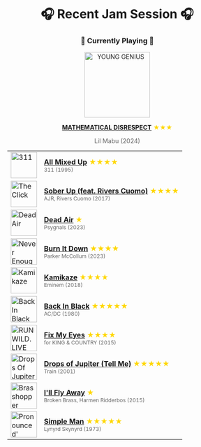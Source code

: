 <div align='center'>

# 🎧 Recent Jam Session 🎧

<h3>🎵 Currently Playing 🎵</h3>

<a href="https://open.spotify.com/track/2pgmBocir7WJTM0HZ9yCgu"><img src="https://i.scdn.co/image/ab67616d0000b273f40dbf8b8daf2f1399111b43" width="150" height="150" alt="YOUNG GENIUS" /></a>

<b><a href="https://open.spotify.com/track/2pgmBocir7WJTM0HZ9yCgu">MATHEMATICAL DISRESPECT</a></b><span style="color: gold;"> ★★★</span>

<span style="color: #666;">Lil Mabu (2024)</span>

<table style='margin: 0 auto; max-width: 550px;'>
<tr>
<td width="60"><a href="https://open.spotify.com/track/18ZOH3KKu5Elt5ysocFyX4"><img src="https://i.scdn.co/image/ab67616d0000b27344583d23b665c7de0968ef3b" width="60" height="60" alt="311" /></a></td>
<td><b><a href="https://open.spotify.com/track/18ZOH3KKu5Elt5ysocFyX4">All Mixed Up</a></b> <span style="color: gold;"> ★★★★</span><br><span style="font-size: 12px; color: #666;">311 (1995)</span></td>
</tr>
<tr>
<td width="60"><a href="https://open.spotify.com/track/5tf8NV1rHghYymjIqeKMus"><img src="https://i.scdn.co/image/ab67616d0000b273a81dc97f7119864c7437cb85" width="60" height="60" alt="The Click" /></a></td>
<td><b><a href="https://open.spotify.com/track/5tf8NV1rHghYymjIqeKMus">Sober Up (feat. Rivers Cuomo)</a></b> <span style="color: gold;"> ★★★★</span><br><span style="font-size: 12px; color: #666;">AJR, Rivers Cuomo (2017)</span></td>
</tr>
<tr>
<td width="60"><a href="https://open.spotify.com/track/4k87AXjXSNbDcNu9m0BgM3"><img src="https://i.scdn.co/image/ab67616d0000b273f68df0d2e33a7c96a30a7847" width="60" height="60" alt="Dead Air" /></a></td>
<td><b><a href="https://open.spotify.com/track/4k87AXjXSNbDcNu9m0BgM3">Dead Air</a></b> <span style="color: gold;"> ★</span><br><span style="font-size: 12px; color: #666;">Psygnals (2023)</span></td>
</tr>
<tr>
<td width="60"><a href="https://open.spotify.com/track/09hVlIVHtEE1nLUv6YGZiW"><img src="https://i.scdn.co/image/ab67616d0000b2730fe330862c62782c7044f044" width="60" height="60" alt="Never Enough" /></a></td>
<td><b><a href="https://open.spotify.com/track/09hVlIVHtEE1nLUv6YGZiW">Burn It Down</a></b> <span style="color: gold;"> ★★★★</span><br><span style="font-size: 12px; color: #666;">Parker McCollum (2023)</span></td>
</tr>
<tr>
<td width="60"><a href="https://open.spotify.com/track/2gsNpSn7VvvJuSrIDfRoYy"><img src="https://i.scdn.co/image/ab67616d0000b273e4073def0c03a91e3fceaf73" width="60" height="60" alt="Kamikaze" /></a></td>
<td><b><a href="https://open.spotify.com/track/2gsNpSn7VvvJuSrIDfRoYy">Kamikaze</a></b> <span style="color: gold;"> ★★★★</span><br><span style="font-size: 12px; color: #666;">Eminem (2018)</span></td>
</tr>
<tr>
<td width="60"><a href="https://open.spotify.com/track/08mG3Y1vljYA6bvDt4Wqkj"><img src="https://i.scdn.co/image/ab67616d0000b2730b51f8d91f3a21e8426361ae" width="60" height="60" alt="Back In Black" /></a></td>
<td><b><a href="https://open.spotify.com/track/08mG3Y1vljYA6bvDt4Wqkj">Back In Black</a></b> <span style="color: gold;"> ★★★★★</span><br><span style="font-size: 12px; color: #666;">AC/DC (1980)</span></td>
</tr>
<tr>
<td width="60"><a href="https://open.spotify.com/track/7zJg7aNCvTKW9EtG1Dvzkl"><img src="https://i.scdn.co/image/ab67616d0000b273a9f93956b93ec03a7555ae7d" width="60" height="60" alt="RUN WILD. LIVE FREE. LOVE STRONG. (Deluxe Anniversary Edition)" /></a></td>
<td><b><a href="https://open.spotify.com/track/7zJg7aNCvTKW9EtG1Dvzkl">Fix My Eyes</a></b> <span style="color: gold;"> ★★★★</span><br><span style="font-size: 12px; color: #666;">for KING & COUNTRY (2015)</span></td>
</tr>
<tr>
<td width="60"><a href="https://open.spotify.com/track/2hKdd3qO7cWr2Jo0Bcs0MA"><img src="https://i.scdn.co/image/ab67616d0000b273a65df73c4011b6a9357c89f0" width="60" height="60" alt="Drops Of Jupiter" /></a></td>
<td><b><a href="https://open.spotify.com/track/2hKdd3qO7cWr2Jo0Bcs0MA">Drops of Jupiter (Tell Me)</a></b> <span style="color: gold;"> ★★★★★</span><br><span style="font-size: 12px; color: #666;">Train (2001)</span></td>
</tr>
<tr>
<td width="60"><a href="https://open.spotify.com/track/1kyTf6EuKSuMyLZSFaQ80s"><img src="https://i.scdn.co/image/ab67616d0000b273f7cf7286c6924c4391fb1a66" width="60" height="60" alt="Brasshopper" /></a></td>
<td><b><a href="https://open.spotify.com/track/1kyTf6EuKSuMyLZSFaQ80s">I'll Fly Away</a></b> <span style="color: gold;"> ★</span><br><span style="font-size: 12px; color: #666;">Broken Brass, Harmen Ridderbos (2015)</span></td>
</tr>
<tr>
<td width="60"><a href="https://open.spotify.com/track/1ju7EsSGvRybSNEsRvc7qY"><img src="https://i.scdn.co/image/ab67616d0000b273128450651c9f0442780d8eb8" width="60" height="60" alt="Pronounced' Leh-'Nerd 'Skin-'Nerd" /></a></td>
<td><b><a href="https://open.spotify.com/track/1ju7EsSGvRybSNEsRvc7qY">Simple Man</a></b> <span style="color: gold;"> ★★★★★</span><br><span style="font-size: 12px; color: #666;">Lynyrd Skynyrd (1973)</span></td>
</tr>
</table>
</div>

